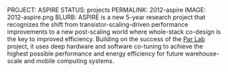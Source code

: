 PROJECT: ASPIRE
STATUS: projects
PERMALINK: 2012-aspire
IMAGE: 2012-aspire.png
BLURB:  ASPIRE is a new 5-year research project that recognizes the shift from transistor-scaling-driven performance improvements to a new post-scaling world where whole-stack co-design is the key to improved efficiency. Building on the success of the <a href="http://parlab.eecs.berkeley.edu">Par Lab</a> project, it uses deep hardware and software co-tuning to achieve the highest possible performance and energy efficiency for future warehouse-scale and mobile computing systems.
